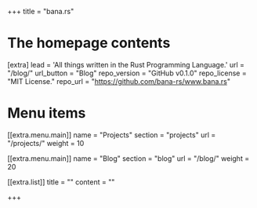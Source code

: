 +++
title = "bana.rs"


# The homepage contents
[extra]
lead = 'All things written in the Rust Programming Language.'
url = "/blog/"
url_button = "Blog"
repo_version = "GitHub v0.1.0"
repo_license = "MIT License."
repo_url = "https://github.com/bana-rs/www.bana.rs"

# Menu items
[[extra.menu.main]]
name = "Projects"
section = "projects"
url = "/projects/"
weight = 10

[[extra.menu.main]]
name = "Blog"
section = "blog"
url = "/blog/"
weight = 20

[[extra.list]]
title = ""
content = ""

+++
